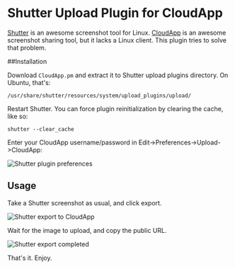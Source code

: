 Shutter Upload Plugin for CloudApp
==================================

[Shutter](http://shutter-project.org/) is an awesome screenshot tool for Linux.  [CloudApp](http://getcloudapp.com) is an awesome screenshot sharing tool, but it lacks a Linux client.  This plugin tries to solve that problem.

##Installation

Download `CloudApp.pm` and extract it to Shutter upload plugins directory. On Ubuntu, that's:
```
/usr/share/shutter/resources/system/upload_plugins/upload/
```

Restart Shutter. You can force plugin reinitialization by clearing the cache, like so:
```
shutter --clear_cache
```

Enter your CloudApp username/password in Edit->Preferences->Upload->CloudApp:

![Shutter plugin preferences](https://cl.ly/1B442j0o3B34/shutter.prefs.png)

## Usage

Take a Shutter screenshot as usual, and click export.

![Shutter export to CloudApp](https://cl.ly/3H46242g340T/shutter.export.png)

Wait for the image to upload, and copy the public URL.

![Shutter export completed](https://cl.ly/1K1i1f1Q1130/shutter.success.png)

That's it.
Enjoy.


